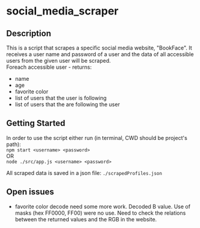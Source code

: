 # social_media_scraper

## Description
This is a script that scrapes a specific social media website, "BookFace".
It receives a user name and password of a user and the data of all accessible users from the given user will be scraped.    
Foreach accessible user - returns:
* name
* age
* favorite color
* list of users that the user is following
* list of users that the are following the user

## Getting Started
In order to use the script either run (in terminal, CWD should be project's path):     
`npm start <username> <password>`    
OR     
`node ./src/app.js <username> <password>`

All scraped data is saved in a json file: `./scrapedProfiles.json`

## Open issues
* favorite color decode need some more work. Decoded B value. Use of masks (hex FF0000, FF00) were no use. Need to check the relations between the returned values and the RGB in the website.